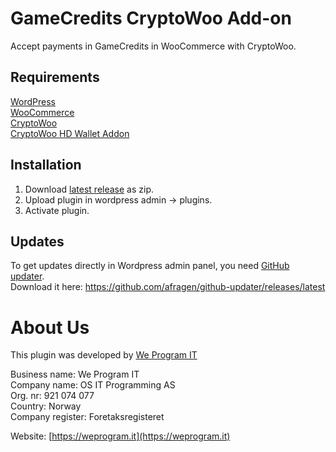 # GameCredits CryptoWoo Add-on
Accept payments in GameCredits in WooCommerce with CryptoWoo.

## Requirements
[WordPress](https://wordpress.org/download/)  
[WooCommerce](https://wordpress.org/plugins/woocommerce/)  
[CryptoWoo](https://www.cryptowoo.com/shop/cryptowoo/)  
[CryptoWoo HD Wallet Addon](https://www.cryptowoo.com/shop/cryptowoo-hd-wallet-addon/)

## Installation
1. Download [latest release](https://github.com/WeProgramIT/cryptowoo-gamecredits-addon/releases/latest) as zip.
2. Upload plugin in wordpress admin -> plugins.
3. Activate plugin.

## Updates
To get updates directly in Wordpress admin panel, you need [GitHub updater](https://github.com/afragen/github-updater).  
Download it here: https://github.com/afragen/github-updater/releases/latest

# About Us
This plugin was developed by [We Program IT](https://weprogram.it)

Business name: We Program IT  
Company name: OS IT Programming AS  
Org. nr: 921 074 077  
Country: Norway  
Company register: Foretaksregisteret

Website: [https://weprogram.it](https://weprogram.it)